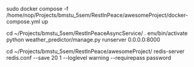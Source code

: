sudo docker compose -f /home/nop/Projects/bmstu_5sem/RestInPeace/awesomeProject/docker-compose.yml up

cd ~/Projects/bmstu_5sem/RestInPeaceAsyncService/
. env/bin/activate
python weather_predictor/manage.py runserver 0.0.0.0:8000

cd ~/Projects/bmstu_5sem/RestInPeace/awesomeProject/
redis-server redis.conf --save 20 1 --loglevel warning --requirepass password
